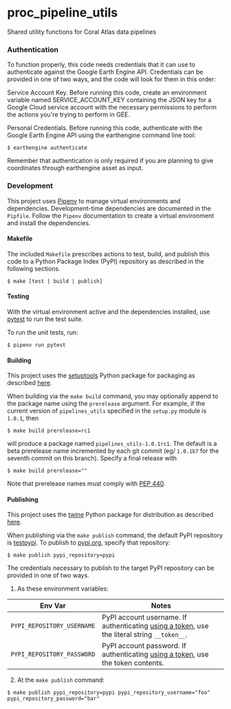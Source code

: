# proc_pipeline_utils
Shared utility functions for Coral Atlas data pipelines

### Authentication
To function properly, this code needs credentials that it can use to authenticate against the Google Earth Engine API. Credentials can be provided in one of two ways, and the code will look for them in this order:

Service Account Key.
Before running this code, create an environment variable named SERVICE_ACCOUNT_KEY containing the JSON key for a Google Cloud service account with the necessary permissions to perform the actions you're trying to perform in GEE.

Personal Credentials.
Before running this code, authenticate with the Google Earth Engine API using the earthengine command line tool:

```
$ earthengine authenticate
```

Remember that authentication is only required if you are planning to give coordinates through earthengine asset as input.

### Development

This project uses [Pipenv](https://docs.pipenv.org/en/latest/) to manage virtual environments and dependencies. Development-time dependencies are documented in the `Pipfile`. Follow the `Pipenv` documentation to create a virtual environment and install the dependencies.

#### Makefile

The included `Makefile` prescribes actions to test, build, and publish this code to a Python Package Index (PyPI) repository as described in the following sections.
```
$ make [test | build | publish]
```

#### Testing

With the virtual environment active and the dependencies installed, use [pytest](https://docs.pytest.org/en/latest/) to run the test suite.

To run the unit tests, run:
```
$ pipenv run pytest
```

#### Building

This project uses the [setuptools](https://packaging.python.org/key_projects/#setuptools) Python package for packaging as described [here](https://packaging.python.org/tutorials/packaging-projects/).

When building via the `make build` command, you may optionally append to the package name using the `prerelease` argument. For example, if the current version of `pipelines_utils` specified in the `setup.py` module is `1.0.1`, then
```
$ make build prerelease=rc1
```
will produce a package named `pipelines_utils-1.0.1rc1`. The default is a beta prerelease name incremented by each git commit (eg/ `1.0.1b7` for the seventh commit on this branch). Specify a final release with
```
$ make build prerelease=""
```

Note that prerelease names must comply with [PEP 440](https://www.python.org/dev/peps/pep-0440/).

#### Publishing
This project uses the [twine](https://packaging.python.org/key_projects/#twine) Python package for distribution as described [here](https://packaging.python.org/tutorials/packaging-projects/).

When publishing via the `make publish` command, the default PyPI repository is [testpypi](https://packaging.python.org/guides/using-testpypi/). To publish to [pypi.org](https://pypi.org), specify that repository:
```
$ make publish pypi_repository=pypi
```

The credentials necessary to publish to the target PyPI repository can be provided in one of two ways.

1. As these environment variables:

| Env Var                      | Notes                                      |
| :--------:                   | ------------------------------------------ |
| `PYPI_REPOSITORY_USERNAME`   | PyPI account username. If authenticating [using a token](https://test.pypi.org/help/#apitoken), use the literal string `__token__`. |
| `PYPI_REPOSITORY_PASSWORD`   | PyPI account password. If authenticating [using a token](https://test.pypi.org/help/#apitoken), use the token contents. |

2. At the `make publish` command:
```
$ make publish pypi_repository=pypi pypi_repository_username="foo" pypi_repository_password="bar"
```